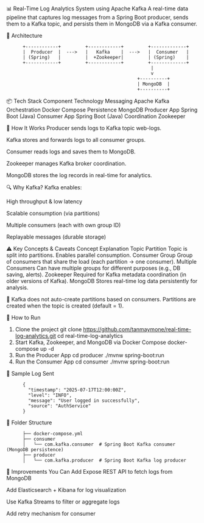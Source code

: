 📊 Real-Time Log Analytics System using Apache Kafka
A real-time data pipeline that captures log messages from a Spring Boot producer, sends them to a Kafka topic, and persists them in MongoDB via a Kafka consumer.

🧱 Architecture

          +------------+         +------------+         +-------------+
          |  Producer  |  --->   |   Kafka    |  --->   |  Consumer   |
          | (Spring)   |         |  +Zookeeper|         | (Spring)    |
          +------------+         +------------+         +-------------+
                                                         |
                                                         v
                                                    +----------+
                                                    | MongoDB  |
                                                    +----------+
📦 Tech Stack
Component	Technology
Messaging	Apache Kafka
Orchestration	Docker Compose
Persistence	MongoDB
Producer App	Spring Boot (Java)
Consumer App	Spring Boot (Java)
Coordination	Zookeeper

🧠 How It Works
Producer sends logs to Kafka topic web-logs.

Kafka stores and forwards logs to all consumer groups.

Consumer reads logs and saves them to MongoDB.

Zookeeper manages Kafka broker coordination.

MongoDB stores the log records in real-time for analytics.

🔍 Why Kafka?
Kafka enables:

High throughput & low latency

Scalable consumption (via partitions)

Multiple consumers (each with own group ID)

Replayable messages (durable storage)

⚠️ Key Concepts & Caveats
Concept	Explanation
Topic Partition	Topic is split into partitions. Enables parallel consumption.
Consumer Group	Group of consumers that share the load (each partition → one consumer).
Multiple Consumers	Can have multiple groups for different purposes (e.g., DB saving, alerts).
Zookeeper	Required for Kafka metadata coordination (in older versions of Kafka).
MongoDB	Stores real-time log data persistently for analysis.

🧠 Kafka does not auto-create partitions based on consumers. Partitions are created when the topic is created (default = 1).

🚀 How to Run
1. Clone the project
          git clone https://github.com/tanmaymone/real-time-log-analytics.git
          cd real-time-log-analytics
2. Start Kafka, Zookeeper, and MongoDB via Docker Compose
          docker-compose up -d
3. Run the Producer App
          cd producer
          ./mvnw spring-boot:run
4. Run the Consumer App
          cd consumer
          ./mvnw spring-boot:run

📝 Sample Log Sent

          {
            "timestamp": "2025-07-17T12:00:00Z",
            "level": "INFO",
            "message": "User logged in successfully",
            "source": "AuthService"
          }
📂 Folder Structure

          ├── docker-compose.yml
          ├── consumer
          │   └── com.kafka.consumer  # Spring Boot Kafka consumer (MongoDB persistence)
          ├── producer
          │   └── com.kafka.producer  # Spring Boot Kafka log producer

📌 Improvements You Can Add
Expose REST API to fetch logs from MongoDB

Add Elasticsearch + Kibana for log visualization

Use Kafka Streams to filter or aggregate logs

Add retry mechanism for consumer

